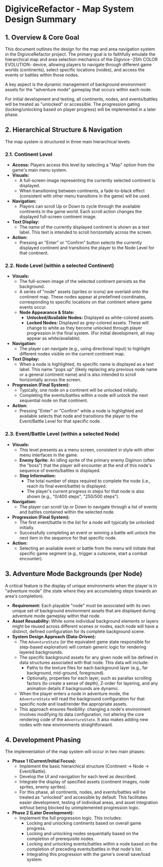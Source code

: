 # DigiviceRefactor - Map System Design Summary

## 1. Overview & Core Goal

This document outlines the design for the map and area navigation system in the DigiviceRefactor project. The primary goal is to faithfully emulate the hierarchical map and area selection mechanics of the Digivice -25th COLOR EVOLUTION- device, allowing players to navigate through different game worlds (continents), select specific locations (nodes), and access the events or battles within those nodes.

A key aspect is the dynamic management of background environment assets for the "adventure mode" gameplay that occurs within each node.

For initial development and testing, all continents, nodes, and events/battles will be treated as "unlocked" or accessible. The progression gating (locking/unlocking based on player progress) will be implemented in a later phase.

## 2. Hierarchical Structure & Navigation

The map system is structured in three main hierarchical levels:

### 2.1. Continent Level

*   **Access:** Players access this level by selecting a "Map" option from the game's main menu system.
*   **Visuals:**
    *   A full-screen image representing the currently selected continent is displayed.
    *   When transitioning between continents, a fade-to-black effect (consistent with other menu transitions in the game) will be used.
*   **Navigation:**
    *   Players can scroll Up or Down to cycle through the available continents in the game world. Each scroll action changes the displayed full-screen continent image.
*   **Text Display:**
    *   The name of the currently displayed continent is shown as a text label. This text is intended to scroll horizontally across the screen.
*   **Action:**
    *   Pressing an "Enter" or "Confirm" button selects the currently displayed continent and transitions the player to the Node Level for that continent.

### 2.2. Node Level (within a selected Continent)

*   **Visuals:**
    *   The full-screen image of the selected continent persists as the background.
    *   A series of "node" assets (sprites or icons) are overlaid onto the continent map. These nodes appear at predefined coordinates, corresponding to specific locations on that continent where game events occur.
    *   **Node Appearance & State:**
        *   **Unlocked/Available Nodes:** Displayed as white-colored assets.
        *   **Locked Nodes:** Displayed as grey-colored assets. These will change to white as they become unlocked through player progression in the final system. (For initial development, all may appear as white/available).
*   **Navigation:**
    *   The player can navigate (e.g., using directional input) to highlight different nodes visible on the current continent map.
*   **Text Display:**
    *   When a node is highlighted, its specific name is displayed as a text label. This name "pops up" (likely replacing any previous node name or a general continent name) and is also intended to scroll horizontally across the screen.
*   **Progression (Final System):**
    *   Typically, one node on a continent will be unlocked initially.
    *   Completing the events/battles within a node will unlock the next sequential node on that continent.
*   **Action:**
    *   Pressing "Enter" or "Confirm" while a node is highlighted and available selects that node and transitions the player to the Event/Battle Level for that specific node.

### 2.3. Event/Battle Level (within a selected Node)

*   **Visuals:**
    *   This level presents as a menu screen, consistent in style with other menu interfaces in the game.
    *   **Enemy Sprite:** An idling sprite of the primary enemy Digimon (often the "boss") that the player will encounter at the end of this node's sequence of events/battles is displayed.
    *   **Step Information:**
        *   The total number of steps required to complete the node (i.e., reach its final event/battle) is displayed.
        *   The player's current progress in steps for that node is also shown (e.g., "0/400 steps", "250/500 steps").
*   **Navigation:**
    *   The player can scroll Up or Down to navigate through a list of events and battles contained within the selected node.
*   **Progression (Final System):**
    *   The first event/battle in the list for a node will typically be unlocked initially.
    *   Successfully completing an event or winning a battle will unlock the next item in the sequence for that specific node.
*   **Action:**
    *   Selecting an available event or battle from the menu will initiate that specific game segment (e.g., trigger a cutscene, start a combat encounter).

## 3. Adventure Mode Backgrounds (per Node)

A critical feature is the display of unique environments when the player is in "adventure mode" (the state where they are accumulating steps towards an area's completion).

*   **Requirement:** Each playable "node" must be associated with its own unique set of background environment assets that are displayed during adventure mode gameplay within that node.
*   **Asset Reusability:** While some individual background elements or layers might be reused across different scenes or nodes, each node will have a distinct, defined configuration for its complete background scene.
*   **System Design Approach (Data-Driven):**
    *   The `AdventureState` (or the equivalent game state responsible for step-based exploration) will contain generic logic for rendering layered backgrounds.
    *   The specific background assets for any given node will be defined in data structures associated with that node. This data will include:
        *   Paths to the texture files for each background layer (e.g., far background, mid-ground, foreground).
        *   Optionally, properties for each layer, such as parallax scrolling factors (to create a sense of depth), Z-order for layering, and any animation details if backgrounds are dynamic.
    *   When the player enters a node in adventure mode, the `AdventureState` will read the background configuration for that specific node and load/render the appropriate assets.
    *   This approach ensures flexibility: changing a node's environment involves modifying its data configuration, not altering the core rendering code of the `AdventureState`. It also makes adding new nodes with new environments straightforward.

## 4. Development Phasing

The implementation of the map system will occur in two main phases:

*   **Phase 1 (Current/Initial Focus):**
    *   Implement the basic hierarchical structure (Continent -> Node -> Event/Battle).
    *   Develop the UI and navigation for each level as described.
    *   Integrate the display of specified assets (continent images, node sprites, enemy sprites).
    *   For this phase, all continents, nodes, and events/battles will be treated as "unlocked" and accessible by default. This facilitates easier development, testing of individual areas, and asset integration without being blocked by unimplemented progression logic.
*   **Phase 2 (Later Development):**
    *   Implement the full progression logic. This includes:
        *   Locking and unlocking continents based on overall game progress.
        *   Locking and unlocking nodes sequentially based on the completion of prerequisite nodes.
        *   Locking and unlocking events/battles within a node based on the completion of preceding events/battles in that node's list.
        *   Integrating this progression with the game's overall save/load system.
